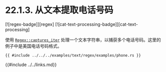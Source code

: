 # 22.1.3. 从文本提取电话号码

[![regex-badge]][regex] [![cat-text-processing-badge]][cat-text-processing]

使用 [`Regex::captures_iter`] 处理一个文本字符串，以捕获多个电话号码。这里的例子中是美国电话号码格式。

```rust,edition2018
{{ #include ../../../examples/text/regex/examples/phone.rs }}
```

[`Regex::captures_iter`]: https://docs.rs/regex/*/regex/struct.Regex.html#method.captures_iter

{{#include ../../links.md}}
